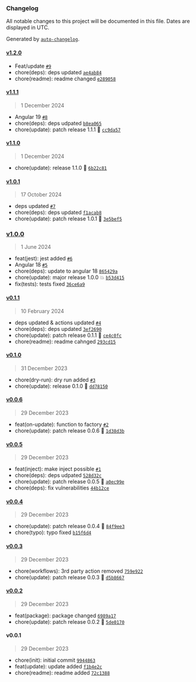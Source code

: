 ### Changelog

All notable changes to this project will be documented in this file. Dates are displayed in UTC.

Generated by [`auto-changelog`](https://github.com/CookPete/auto-changelog).

#### [v1.2.0](https://github.com/Celtian/ngx-update-app/compare/v1.1.1...v1.2.0)

- Feat/update [`#9`](https://github.com/Celtian/ngx-update-app/pull/9)
- chore(deps): deps updated [`ae4ab84`](https://github.com/Celtian/ngx-update-app/commit/ae4ab84a5f7367298af1ee3306b4a59692444f02)
- chore(readme): readme changed [`e289058`](https://github.com/Celtian/ngx-update-app/commit/e2890587537db245c649fab36a0d1cd2dcb0a15e)

#### [v1.1.1](https://github.com/Celtian/ngx-update-app/compare/v1.1.0...v1.1.1)

> 1 December 2024

- Angular 19 [`#8`](https://github.com/Celtian/ngx-update-app/pull/8)
- chore(deps): deps udpated [`b8ea065`](https://github.com/Celtian/ngx-update-app/commit/b8ea065a2149b8089bf6aad15363cdb9123c3652)
- chore(update): patch release 1.1.1 🐛 [`cc9da57`](https://github.com/Celtian/ngx-update-app/commit/cc9da579d30af5255c6a4131d12e14d773b8167c)

#### [v1.1.0](https://github.com/Celtian/ngx-update-app/compare/v1.0.1...v1.1.0)

> 1 December 2024

- chore(update): release 1.1.0 🚀 [`6b22c81`](https://github.com/Celtian/ngx-update-app/commit/6b22c810a4b07951c2569875819bb783ec3ad4d9)

#### [v1.0.1](https://github.com/Celtian/ngx-update-app/compare/v1.0.0...v1.0.1)

> 17 October 2024

- deps updated [`#7`](https://github.com/Celtian/ngx-update-app/pull/7)
- chore(deps): deps updated [`f1acab8`](https://github.com/Celtian/ngx-update-app/commit/f1acab849a485cfdc862ab7bd2862436a722e88a)
- chore(update): patch release 1.0.1 🐛 [`3e5bef5`](https://github.com/Celtian/ngx-update-app/commit/3e5bef5815ba3e101c2ec3eeadfa6bc092e5db02)

### [v1.0.0](https://github.com/Celtian/ngx-update-app/compare/v0.1.1...v1.0.0)

> 1 June 2024

- feat(jest): jest added [`#6`](https://github.com/Celtian/ngx-update-app/pull/6)
- Angular 18 [`#5`](https://github.com/Celtian/ngx-update-app/pull/5)
- chore(deps): update to angular 18 [`865429a`](https://github.com/Celtian/ngx-update-app/commit/865429a350471c7047641caa2e471242012a9245)
- chore(update): major release 1.0.0 💥 [`b53d415`](https://github.com/Celtian/ngx-update-app/commit/b53d415dd9b17a06bd5249c23fe0570c99282d68)
- fix(tests): tests fixed [`36ce6a9`](https://github.com/Celtian/ngx-update-app/commit/36ce6a905beee8f0a83cc64296e9bcf2cebbfde8)

#### [v0.1.1](https://github.com/Celtian/ngx-update-app/compare/v0.1.0...v0.1.1)

> 10 February 2024

- deps updated & actions updated [`#4`](https://github.com/Celtian/ngx-update-app/pull/4)
- chore(deps): deps updated [`3ef2690`](https://github.com/Celtian/ngx-update-app/commit/3ef26901c1d76b53ce84065603f37dc674f73641)
- chore(update): patch release 0.1.1 🐛 [`ce4c0fc`](https://github.com/Celtian/ngx-update-app/commit/ce4c0fce67b4441186d10b55d82b6587f3f4691f)
- chore(readme): readme cahnged [`293cd15`](https://github.com/Celtian/ngx-update-app/commit/293cd159a1eebbc180ffa92f23599d505ad3b661)

#### [v0.1.0](https://github.com/Celtian/ngx-update-app/compare/v0.0.6...v0.1.0)

> 31 December 2023

- chore(dry-run): dry run added [`#3`](https://github.com/Celtian/ngx-update-app/pull/3)
- chore(update): release 0.1.0 🚀 [`dd78150`](https://github.com/Celtian/ngx-update-app/commit/dd78150845ba655ff4604cb7fe3e429cb24c57fe)

#### [v0.0.6](https://github.com/Celtian/ngx-update-app/compare/v0.0.5...v0.0.6)

> 29 December 2023

- feat(on-update): function to factory [`#2`](https://github.com/Celtian/ngx-update-app/pull/2)
- chore(update): patch release 0.0.6 🐛 [`1d38d3b`](https://github.com/Celtian/ngx-update-app/commit/1d38d3bfe32b75c72a80adfd27a2198331541bca)

#### [v0.0.5](https://github.com/Celtian/ngx-update-app/compare/v0.0.4...v0.0.5)

> 29 December 2023

- feat(inject): make inject possible [`#1`](https://github.com/Celtian/ngx-update-app/pull/1)
- chore(deps): deps udpated [`528d32c`](https://github.com/Celtian/ngx-update-app/commit/528d32cb674371032e76f638ce1cc5d094fa1181)
- chore(update): patch release 0.0.5 🐛 [`a0ec99e`](https://github.com/Celtian/ngx-update-app/commit/a0ec99e4f5592b3785f24aac7f1e481b7290903e)
- chore(deps): fix vulnerabilities [`44b12ce`](https://github.com/Celtian/ngx-update-app/commit/44b12ce14d92741eadd003f312670ae57b5ca89c)

#### [v0.0.4](https://github.com/Celtian/ngx-update-app/compare/v0.0.3...v0.0.4)

> 29 December 2023

- chore(update): patch release 0.0.4 🐛 [`84f9ee3`](https://github.com/Celtian/ngx-update-app/commit/84f9ee3490b903942c6eaadb205e6cbac01af45d)
- chore(typo): typo fixed [`b15f6d4`](https://github.com/Celtian/ngx-update-app/commit/b15f6d4d15ca3cb01cc9f3316a6264624e0ab4ea)

#### [v0.0.3](https://github.com/Celtian/ngx-update-app/compare/v0.0.2...v0.0.3)

> 29 December 2023

- chore(workflows): 3rd party action removed [`759e922`](https://github.com/Celtian/ngx-update-app/commit/759e92228be6d99d25dfb499d886482653eaed58)
- chore(update): patch release 0.0.3 🐛 [`d5b8667`](https://github.com/Celtian/ngx-update-app/commit/d5b8667c020cc48ef66484d995054791dab188c5)

#### [v0.0.2](https://github.com/Celtian/ngx-update-app/compare/v0.0.1...v0.0.2)

> 29 December 2023

- feat(package): package changed [`6989a17`](https://github.com/Celtian/ngx-update-app/commit/6989a17a658e7c0068ee4420dcc1f6a16c222a54)
- chore(update): patch release 0.0.2 🐛 [`5de0170`](https://github.com/Celtian/ngx-update-app/commit/5de0170bff6e6e3ec167e850367b070d42e5adf6)

#### v0.0.1

> 29 December 2023

- chore(init): initial commit [`9944863`](https://github.com/Celtian/ngx-update-app/commit/99448631f000040e5d6ed72065da6210566461bf)
- feat(update): update added [`f1b4e2c`](https://github.com/Celtian/ngx-update-app/commit/f1b4e2c408fc300a0a11115d2215a0f3d0d93768)
- chore(readme): readme added [`72c1388`](https://github.com/Celtian/ngx-update-app/commit/72c13883361be49ad3e6b9d47582d0f4a60c03e5)
